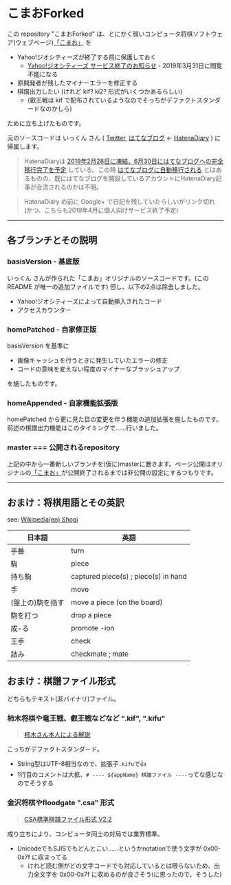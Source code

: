 [komao]:http://www.geocities.jp/komao81/

# こまおForked

この repository "こまおForked" は、とにかく弱いコンピュータ将棋ソフトウェア(ウェブページ)[「こまお」][komao] を

* Yahoo!ジオシティーズが終了する前に保護しておく
  * [Yahoo!ジオシティーズ サービス終了のお知らせ](https://info-geocities.yahoo.co.jp/close/index.html) - 2019年3月31日に閲覧不能になる
* 原開発者が残したマイナーエラーを修正する
* 棋譜出力したい (けれど kif? ki2? 形式がいくつかあるらしい)
  * (叡王戦は kif で配布されているようなのでそっちがデファクトスタンダードなのかしら)

ために立ち上げたものです。

元のソースコードは いっくん さん ( [Twitter](https://twitter.com/ikkn), [はてなブログ](http://tihara.hateblo.jp/) ← [HatenaDiary](http://d.hatena.ne.jp/tihara/) ) に帰属します。
> HatenaDiaryは [2019年2月28日に凍結、6月30日にはてなブログへの完全移行完了を予定](http://d.hatena.ne.jp/hatenadiary/20181113/1542071987) している。この時 [はてなブログに自動移行される](http://d.hatena.ne.jp/hatenadiary/20181004/1538636539) とはあるものの、既にはてなブログを開設しているアカウントにHatenaDiary記事が合流されるのかは不明。

> HatenaDiary の前に Google+ で日記を残していたらしいがリンク切れ (かつ、こちらも2019年4月に個人向けサービス終了予定)

----

## 各ブランチとその説明

### basisVersion - 基底版

いっくん さんが作られた「こまお」オリジナルのソースコードです。(この README が唯一の追加ファイルです)
但し、以下の2点は除去しました。

* Yahoo!ジオシティーズによって自動挿入されたコード
* アクセスカウンター

### homePatched - 自家修正版

basisVersion を基準に

* 画像キャッシュを行うときに発生していたエラーの修正
* コードの意味を変えない程度のマイナーなブラッシュアップ

を施したものです。

### homeAppended - 自家機能拡張版

homePatched から更に見た目の変更を伴う機能の追加拡張を施したものです。
前述の棋譜出力機能はこのタイミングで……行いました。

### master === 公開されるrepository

上記の中から一番新しいブランチを(仮に)masterに置きます。ページ公開はオリジナルの[「こまお」][komao]が公開終了されるまでは非公開の設定にするつもりです。

----

## おまけ：将棋用語とその英訳

see: [Wikipedia(en) Shogi](https://en.wikipedia.org/wiki/Shogi)

|日本語|英語|
----|----
|手番|turn|
|駒|piece|
|持ち駒|captured piece(s) ; piece(s) in hand|
|手|move|
|(盤上の)駒を指す|move a piece (on the board)|
|駒を打つ|drop a piece|
|成-る|promote -ion|
|王手|check|
|詰み|checkmate ; mate|

## おまけ：棋譜ファイル形式
どちらもテキスト(非バイナリ)ファイル。

### 柿木将棋や竜王戦、叡王戦などなど ".kif", ".kifu"
> [柿木さん本人による解説](http://kakinoki.o.oo7.jp/kif_format.html)

こっちがデファクトスタンダード。

+ String型はUTF-8相当なので、拡張子`.kifu`で👍
+ 1行目のコメントは大抵、`# ---- ${appName} 棋譜ファイル ----`ってな感じなのでそうする

### 金沢将棋やfloodgate ".csa" 形式
> [CSA標準棋譜ファイル形式 V2.2](http://www2.computer-shogi.org/protocol/record_v22.html)

成り立ちにより、コンピュータ同士の対局では業界標準。

+ UnicodeでもSJISでもどんとこい……というかnotationで使う文字が 0x00-0x7f に収まってる
  + けれど読む側がどの文字コードでも対応しているとは限らないため、出力全文字を 0x00-0x7f に収めるのが良さそう(に思ったので、そうした)
